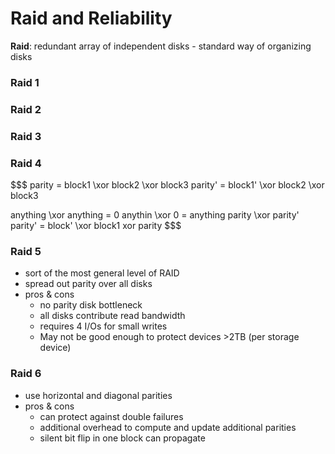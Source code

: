 # Raid and Reliability

__Raid__: redundant array of independent disks
    - standard way of organizing disks

### Raid 1
### Raid 2
### Raid 3
### Raid 4
$$$
parity = block1 \xor block2 \xor block3
parity' = block1' \xor block2 \xor block3

anything \xor anything = 0
anythin \xor 0 = anything
parity \xor parity'
parity' = block' \xor block1 xor parity
$$$

### Raid 5
- sort of the most general level of RAID
- spread out parity over all disks
- pros & cons
    + no parity disk bottleneck
    + all disks contribute read bandwidth
    - requires 4 I/Os for small writes
    - May not be good enough to protect devices >2TB (per storage device)

### Raid 6
- use horizontal and diagonal parities
- pros & cons
  + can protect against double failures
  - additional overhead to compute and update additional parities
  - silent bit flip in one block can propagate
